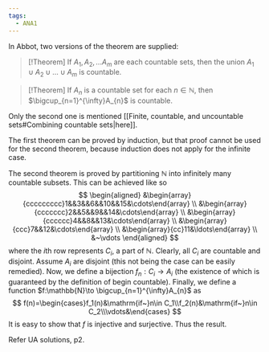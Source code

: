 ```yaml
---
tags:
  - ANA1
---
```


In Abbot, two versions of the theorem are supplied:

>[!Theorem]
>If $A_{1}, A_{2},\dots A_{m}$ are each countable sets, then the union $A_{1}\cup A_{2}\cup\dots\cup A_{m}$ is countable.

>[!Theorem]
>If $A_{n}$ is a countable set for each $n\in \mathbb{N}$, then $\bigcup_{n=1}^{\infty}A_{n}$ is countable.

Only the second one is mentioned [[Finite, countable, and uncountable sets#Combining countable sets|here]]. 

The first theorem can be proved by induction, but that proof cannot be used for the second theorem, because induction does not apply for the infinite case.

The second theorem is proved by partitioning $\mathbb{N}$ into infinitely many countable subsets. This can be achieved like so
$$
\begin{aligned}
&\begin{array}{ccccccccc}1&&3&&6&&10&&15&\cdots\end{array} \\
&\begin{array}{ccccccc}2&&5&&9&&14&\cdots\end{array} \\
&\begin{array}{cccccc}4&&8&&13&\cdots\end{array} \\
&\begin{array}{ccc}7&&12&\cdots\end{array} \\
&\begin{array}{cc}11&\ldots\end{array} \\
&~\vdots
\end{aligned}
$$
where the $i$th row represents $C_{i}$, a part of $\mathbb{N}$. Clearly, all $C_{i}$ are countable and disjoint. 
Assume $A_{i}$ are disjoint (this not being the case can be easily remedied). Now, we define a bijection $f_{n}: C_{i}\to A_{i}$ (the existence of which is guaranteed by the definition of begin countable). Finally, we define a function $f:\mathbb{N}\to \bigcup_{n=1}^{\infty}A_{n}$ as
$$
f(n)=\begin{cases}f_1(n)&\mathrm{if~}n\in C_1\\f_2(n)&\mathrm{if~}n\in C_2\\\vdots&\end{cases}
$$
It is easy to show that $f$ is injective and surjective. Thus the result. 

Refer UA solutions, p2.



